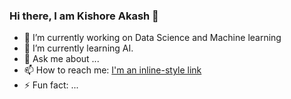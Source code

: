 ### Hi there, I am Kishore Akash 👋


* 🔭 I’m currently working on Data Science and Machine learning
* 🌱 I’m currently learning AI.
* 💬 Ask me about ...
* 📫 How to reach me: [I'm an inline-style link](https://www.google.com)
* ⚡ Fun fact: ...


